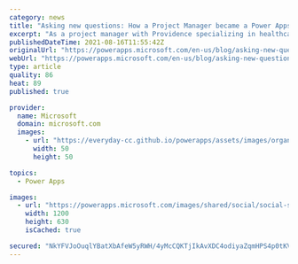 ```yaml
---
category: news
title: "Asking new questions: How a Project Manager became a Power Apps champion"
excerpt: "As a project manager with Providence specializing in healthcare finance, Wyendie knows that sometimes all it takes to get started is a good idea—and a few colleagues willing to support it. While some companies are naturally poised to enact change quickly, others must take a bit more time. The detailed"
publishedDateTime: 2021-08-16T11:55:42Z
originalUrl: "https://powerapps.microsoft.com/en-us/blog/asking-new-questions-how-a-project-manager-became-a-power-apps-champion/"
webUrl: "https://powerapps.microsoft.com/en-us/blog/asking-new-questions-how-a-project-manager-became-a-power-apps-champion/"
type: article
quality: 86
heat: 89
published: true

provider:
  name: Microsoft
  domain: microsoft.com
  images:
    - url: "https://everyday-cc.github.io/powerapps/assets/images/organizations/microsoft.com-50x50.jpg"
      width: 50
      height: 50

topics:
  - Power Apps

images:
  - url: "https://powerapps.microsoft.com/images/shared/social/social-share-post-ignite.png"
    width: 1200
    height: 630
    isCached: true

secured: "NkYFVJoOuqlYBatXbAfeW5yRWH/4yMcCQKTjIkAvXDC4odiyaZqmHPS4p0tKVkmmNGfqey7WFpMnRCVuTF0y4A2rzDuo6kqZ9KkydFzl/6Ub+tlYJ8iqcrp2kumWeOCyQePbFbze1JuWE0tCQU16N1cvmdq3pTW3/AEf2VZSwRzGbk7KKn6GOu/649cZFa7AYKnQq8uFc/X9klnZIFCjRHVWXHhS6Ax/II8U0OV1+i59o8WG3I0QB2SMxelzvsJhjhEB4ftRC9PUONxFZCrYlY2gzBugOgg2jj0iA6TRPLJNca3gT5rik4ADJhxe5HOsSqqCXxQ0IimCtBbnG6TxsrwhFkteR0Gs5lH5NFun3Zg=;rxzty3qz+K3vhZ5b1owERw=="
---
```


